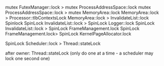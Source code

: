 
mutex FutexManager::lock > mutex ProcessAddressSpace::lock
mutex ProcessAddressSpace::lock > mutex MemoryArea::lock
MemoryArea::lock > Processor::tlbContextsLock
MemoryArea::lock > InvalidateList::lock Spinlock
SpinLock InvalidateList::lock > SpinLock Logger::lock
SpinLock InvalidateList::lock > SpinLock FrameManagement.lock
SpinLock FrameManagement.lock> SpinLock KernelPageAllocator.lock

SpinLock Scheduler::lock > Thread::stateLock

after owner:
Thread::stateLock (only do one at a time - a scheduler may lock one second one)
